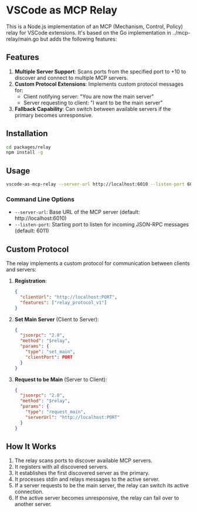 # VSCode as MCP Relay

This is a Node.js implementation of an MCP (Mechanism, Control, Policy) relay for VSCode extensions. It's based on the Go implementation in ../mcp-relay/main.go but adds the following features:

## Features

1. **Multiple Server Support**: Scans ports from the specified port to +10 to discover and connect to multiple MCP servers.
2. **Custom Protocol Extensions**: Implements custom protocol messages for:
   - Client notifying server: "You are now the main server"
   - Server requesting to client: "I want to be the main server"
3. **Fallback Capability**: Can switch between available servers if the primary becomes unresponsive.

## Installation

```bash
cd packages/relay
npm install -g
```

## Usage

```bash
vscode-as-mcp-relay --server-url http://localhost:6010 --listen-port 6011
```

### Command Line Options

- `--server-url`: Base URL of the MCP server (default: http://localhost:6010)
- `--listen-port`: Starting port to listen for incoming JSON-RPC messages (default: 6011)

## Custom Protocol

The relay implements a custom protocol for communication between clients and servers:

1. **Registration**:
   ```json
   {
     "clientUrl": "http://localhost:PORT",
     "features": ["relay_protocol_v1"]
   }
   ```

2. **Set Main Server** (Client to Server):
   ```json
   {
     "jsonrpc": "2.0",
     "method": "$relay",
     "params": {
       "type": "set_main",
       "clientPort": PORT
     }
   }
   ```

3. **Request to be Main** (Server to Client):
   ```json
   {
     "jsonrpc": "2.0",
     "method": "$relay",
     "params": {
       "type": "request_main",
       "serverUrl": "http://localhost:PORT"
     }
   }
   ```

## How It Works

1. The relay scans ports to discover available MCP servers.
2. It registers with all discovered servers.
3. It establishes the first discovered server as the primary.
4. It processes stdin and relays messages to the active server.
5. If a server requests to be the main server, the relay can switch its active connection.
6. If the active server becomes unresponsive, the relay can fail over to another server.
